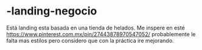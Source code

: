 # -landing-negocio
Está landing esta basada en una tienda de helados.
Me inspere en esté https://www.pinterest.com.mx/pin/27443878970547052/ probablemente le falta mas estilos
pero considero que con la práctica ire mejorando.

